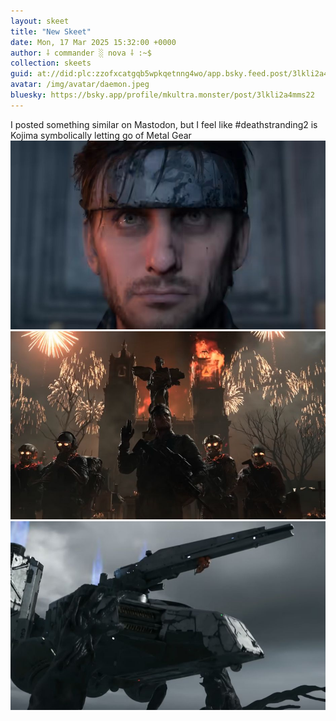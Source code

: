 ```yaml
---
layout: skeet
title: "New Skeet"
date: Mon, 17 Mar 2025 15:32:00 +0000
author: ⸸ commander ░ nova ⸸ :~$
collection: skeets
guid: at://did:plc:zzofxcatgqb5wpkqetnng4wo/app.bsky.feed.post/3lkli2a4mms22
avatar: /img/avatar/daemon.jpeg
bluesky: https://bsky.app/profile/mkultra.monster/post/3lkli2a4mms22
---
```


I posted something similar on Mastodon, but I feel like #deathstranding2 is Kojima symbolically letting go of Metal Gear<img src="/assets/media/bafkreielz4cpixfhhh3gvu4jzcarbqwufhrxwusqxkmd7kdmahuqtafmba.jpeg" alt="Image"><img src="/assets/media/bafkreifu63ue27uxen2xh3q4zo3e7r3nxwyoftb5qunibpyzwv3fvu2lsi.jpeg" alt="Image"><img src="/assets/media/bafkreigmaiiimllsh5jtas4qavfvfyjkb7demytuhnrmthyzoqnp7jhvia.jpeg" alt="Image">
